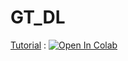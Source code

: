 # GT_DL

[Tutorial](https://github.com/emilePi/GT_DL/blob/main/Tutorial_Repaint.ipynb) : [![Open In Colab](https://colab.research.google.com/assets/colab-badge.svg)](https://colab.research.google.com/github//emilePi/GT_DL/blob/main/Tutorial_Repaint.ipynb)
